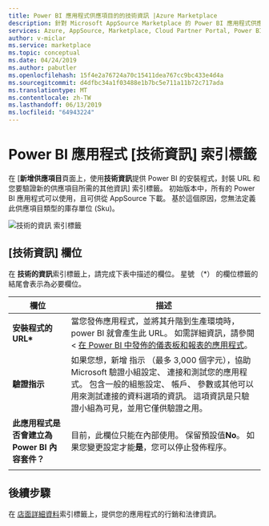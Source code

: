 ```yaml
---
title: Power BI 應用程式供應項目的的技術資訊 |Azure Marketplace
description: 針對 Microsoft AppSource Marketplace 的 Power BI 應用程式供應項目設定技術資訊欄位。
services: Azure, AppSource, Marketplace, Cloud Partner Portal, Power BI
author: v-miclar
ms.service: marketplace
ms.topic: conceptual
ms.date: 04/24/2019
ms.author: pabutler
ms.openlocfilehash: 15f4e2a76724a70c15411dea767cc9bc433e4d4a
ms.sourcegitcommit: d4dfbc34a1f03488e1b7bc5e711a11b72c717ada
ms.translationtype: MT
ms.contentlocale: zh-TW
ms.lasthandoff: 06/13/2019
ms.locfileid: "64943224"
---
```

# <a name="power-bi-apps-technical-info-tab"></a>Power BI 應用程式 [技術資訊] 索引標籤

在 [**新增供應項目**頁面上，使用**技術資訊**提供 Power BI 的安裝程式，封裝 URL 和您要驗證新的供應項目所需的其他資訊] 索引標籤。  初始版本中，所有的 Power BI 應用程式可以使用，且可供從 AppSource 下載。 基於這個原因，您無法定義此供應項目類型的庫存單位 (Sku)。

![技術的資訊 索引標籤](./media/technical-info-tab.png)


## <a name="technical-info-fields"></a>[技術資訊] 欄位 

在 **技術的資訊**索引標籤上，請完成下表中描述的欄位。 星號 （*） 的欄位標籤的結尾會表示為必要欄位。

|        欄位          |  描述                                                                 |
|    ---------------    |  ----------------------------------------------------------------------------|
| **安裝程式的 URL\***     | 當您發佈應用程式，並將其升階到生產環境時，power BI 就會產生此 URL。  如需詳細資訊，請參閱 <<c0> [ 在 Power BI 中發佈的儀表板和報表的應用程式](https://docs.microsoft.com/power-bi/service-create-distribute-apps)。  |
|  **驗證指示**  |  如果您想，新增 指示 （最多 3,000 個字元），協助 Microsoft 驗證小組設定、 連接和測試您的應用程式。 包含一般的組態設定、 帳戶、 參數或其他可以用來測試連接的資料選項的資訊。 這項資訊是只驗證小組為可見，並用它僅供驗證之用。  |
| **此應用程式是否會建立為 Power BI 內容套件？** | 目前，此欄位只能在內部使用。 保留預設值**No**。 如果您變更設定才能**是**，您可以停止發佈程序。  |  
|  |  |


## <a name="next-steps"></a>後續步驟

在 [店面詳細資料](./cpp-storefront-details-tab.md)索引標籤上，提供您的應用程式的行銷和法律資訊。


